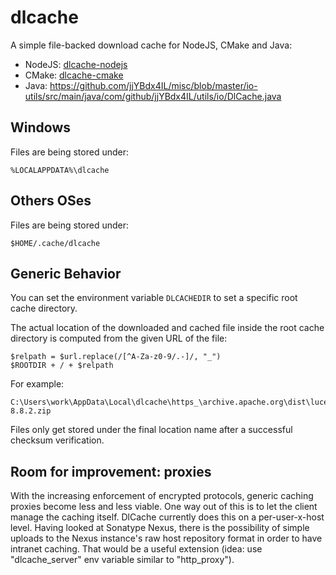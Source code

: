 # dlcache

A simple file-backed download cache for NodeJS, CMake and Java:

* NodeJS: [dlcache-nodejs](//github.com/jjYBdx4IL/dlcache-nodejs)
* CMake: [dlcache-cmake](//github.com/jjYBdx4IL/dlcache-cmake)
* Java: https://github.com/jjYBdx4IL/misc/blob/master/io-utils/src/main/java/com/github/jjYBdx4IL/utils/io/DlCache.java

## Windows

Files are being stored under:

    %LOCALAPPDATA%\dlcache

## Others OSes

Files are being stored under:

    $HOME/.cache/dlcache

## Generic Behavior

You can set the environment variable `DLCACHEDIR` to set a specific root cache directory.

The actual location of the downloaded and cached file inside the root cache directory is computed from the given URL of the file:

    $relpath = $url.replace(/[^A-Za-z0-9/.-]/, "_")
    $ROOTDIR + / + $relpath

For example:

    C:\Users\work\AppData\Local\dlcache\https_\archive.apache.org\dist\lucene\solr\8.8.2\solr-8.8.2.zip

Files only get stored under the final location name after a successful checksum verification.

## Room for improvement: proxies

With the increasing enforcement of encrypted protocols, generic caching proxies become less and less viable. One way out of this is to let the client manage the caching itself. DlCache currently does this on a per-user-x-host level. Having looked at Sonatype Nexus, there is the possibility of simple uploads to the Nexus instance's raw host repository format in order to have intranet caching. That would be a useful extension (idea: use "dlcache_server" env variable similar to "http_proxy").
